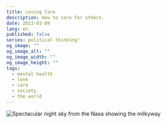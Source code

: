 ```yaml
---
title: Loving Care
description: How to care for others.
date: 2023-03-09
lang: en
published: false
series: political thinking!
og_image: ""
og_image_alt: ""
og_image_width: ""
og_image_height: ""
tags:
  - mental health
  - love
  - care
  - society
  - the world
---
```

<image src="https://apod.nasa.gov/apod/image/2208/StargateMilkyWay_Oudoux_1800.jpg" alt="Spectacular night sky from the Nasa showing the milkyway" loading="lazy"></image>